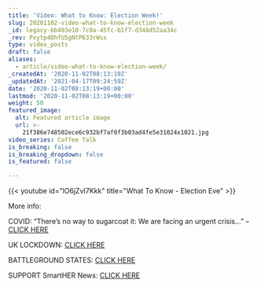 ```yaml
---
title: 'Video: What to Know: Election Week!'
slug: 20201102-video-what-to-know-election-week
_id: legacy-bb403e10-7c0a-45fc-b1f7-d348d52aa34c
_rev: Pxytp4DhfU5gNtP633rWsx
type: video_posts
draft: false
aliases:
  - article/video-what-to-know-election-week/
_createdAt: '2020-11-02T08:13:19Z'
_updatedAt: '2021-04-17T09:24:59Z'
date: '2020-11-02T08:13:19+00:00'
lastmod: '2020-11-02T08:13:19+00:00'
weight: 50
featured_image:
  alt: Featured article image
  url: >-
    21f386e748502ece6c932bf7af0f3b03ad4fe5e31024x1021.jpg
video_series: Coffee Talk
is_breaking: false
is_breaking_dropdown: false
is_featured: false

---
```

{{< youtube id="lO6jZvI7Kkk" title="What To Know - Election Eve" >}}

More info:

COVID: “There’s no way to sugarcoat it: We are facing an urgent crisis…” – [CLICK HERE](https://www.smarthernews.com/article/wisconsin-gov-tony-evers-covid/)

UK LOCKDOWN: [CLICK HERE](https://smarthernews.com/article/uk-prime-minister-boris-johnson-on-a-nationwide-lockdown-starting-on-thursday-november-5th-for-four-weeks-until-the-first-week-of-december-dec-2/)

BATTLEGROUND STATES: [CLICK HERE](https://smarthernews.com/election-2020-battleground-states/)

SUPPORT SmartHER News: [CLICK HERE](http://SMARTHERNEWS.COM/SHOP)